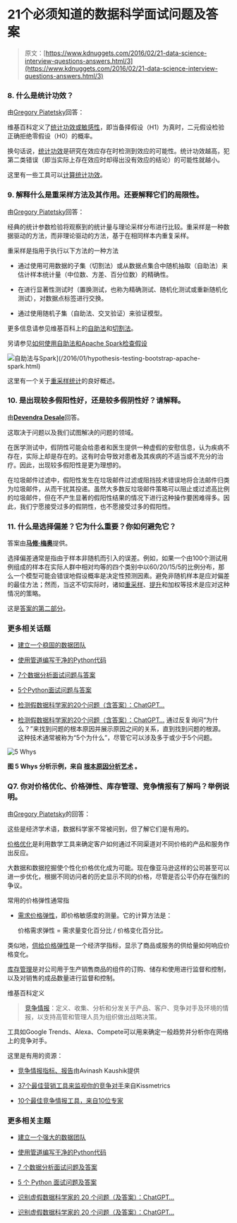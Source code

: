 # 21个必须知道的数据科学面试问题及答案

> 原文：[https://www.kdnuggets.com/2016/02/21-data-science-interview-questions-answers.html/3](https://www.kdnuggets.com/2016/02/21-data-science-interview-questions-answers.html/3)

### 8\. 什么是统计功效？

由[Gregory Piatetsky](/author/gregory-piatetsky)回答：

维基百科定义了[统计功效或敏感性](https://en.wikipedia.org/wiki/Statistical_power)，即当备择假设（H1）为真时，二元假设检验正确拒绝零假设（H0）的概率。

换句话说，[统计功效](http://effectsizefaq.com/2010/05/31/what-is-statistical-power/)是研究在效应存在时检测到效应的可能性。统计功效越高，犯第二类错误（即当实际上存在效应时却得出没有效应的结论）的可能性就越小。

这里有一些工具可以[计算统计功效](https://www.dssresearch.com/KnowledgeCenter/toolkitcalculators/statisticalpowercalculators.aspx)。

### 9\. 解释什么是重采样方法及其作用。还要解释它们的局限性。

由[Gregory Piatetsky](/author/gregory-piatetsky)回答：

经典的统计参数检验将观察到的统计量与理论采样分布进行比较。重采样是一种数据驱动的方法，而非理论驱动的方法，基于在相同样本内重复采样。

重采样是指用于执行以下方法的一种方法

+   通过使用可用数据的子集（切割法）或从数据点集合中随机抽取（自助法）来估计样本统计量（中位数、方差、百分位数）的精确性。

+   在进行显著性测试时（置换测试，也称为精确测试、随机化测试或重新随机化测试），对数据点标签进行交换。

+   通过使用随机子集（自助法、交叉验证）来验证模型。

更多信息请参见维基百科上的[自助法](https://en.wikipedia.org/wiki/Bootstrapping_(statistics))和[切割法](https://en.wikipedia.org/wiki/Jackknife_(statistics))。

另请参见[如何使用自助法和Apache Spark检查假设](https://en.wikipedia.org/wiki/Bootstrapping_(statistics))

![自助法与Spark](../Images/dc7c46df22358d12bdd13546d79a8881.png)](/2016/01/hypothesis-testing-bootstrap-apache-spark.html)

这里有一个关于[重采样统计](http://userwww.sfsu.edu/efc/classes/biol710/boots/rs-boots.htm)的良好概述。

### 10\. 是出现较多假阳性好，还是较多假阴性好？请解释。

由[**Devendra Desale**](/author/devendra-desale)回答。

这取决于问题以及我们试图解决的问题的领域。

在医学测试中，假阴性可能会给患者和医生提供一种虚假的安慰信息，认为疾病不存在，实际上却是存在的。这有时会导致对患者及其疾病的不适当或不充分的治疗。因此，出现较多假阳性是更为理想的。

在垃圾邮件过滤中，假阳性发生在垃圾邮件过滤或阻挡技术错误地将合法邮件归类为垃圾邮件，从而干扰其投递。虽然大多数反垃圾邮件策略可以阻止或过滤高比例的垃圾邮件，但在不产生显著的假阳性结果的情况下进行这种操作要困难得多。因此，我们宁愿接受过多的假阴性，也不愿接受过多的假阳性。

### 11. 什么是选择偏差？它为什么重要？你如何避免它？

答案由[**马修·梅奥**](/author/matt-mayo)提供。

选择偏差通常是指由于样本非随机而引入的误差。例如，如果一个由100个测试用例组成的样本在实际人群中相对均等的四个类别中以60/20/15/5的比例分布，那么一个模型可能会错误地假设概率是决定性预测因素。避免非随机样本是应对偏差的最佳方法；然而，当这不切实际时，诸如[重采样](https://en.wikipedia.org/wiki/Resampling_(statistics))、[提升](https://en.wikipedia.org/wiki/Boosting_(machine_learning))和加权等技术是应对这种情况的策略。

这是[答案的第二部分](https://www.kdnuggets.com/2016/02/21-data-science-interview-questions-answers-part2.html)。

### 更多相关话题

+   [建立一个稳固的数据团队](https://www.kdnuggets.com/2021/12/build-solid-data-team.html)

+   [使用管道编写干净的Python代码](https://www.kdnuggets.com/2021/12/write-clean-python-code-pipes.html)

+   [7个数据分析面试问题与答案](https://www.kdnuggets.com/2022/09/7-data-analytics-interview-questions-answers.html)

+   [5个Python面试问题与答案](https://www.kdnuggets.com/2022/09/5-python-interview-questions-answers.html)

+   [检测假数据科学家的20个问题（含答案）：ChatGPT…](https://www.kdnuggets.com/2023/01/20-questions-detect-fake-data-scientists-chatgpt-1.html)

+   [检测假数据科学家的20个问题（含答案）：ChatGPT…](https://www.kdnuggets.com/2023/02/20-questions-detect-fake-data-scientists-chatgpt-2.html)
通过反复询问“为什么？”来找到问题的根本原因并展示原因之间的关系，直到找到问题的根源。这种技术通常被称为“5个为什么”，尽管它可以涉及多于或少于5个问题。

![5 Whys](../Images/4acc58e7ea72ac641ad9a044ed8b7408.png)

**图 5 Whys 分析示例，来自 [根本原因分析艺术](http://asq.org/quality-progress/2015/02/back-to-basics/the-art-of-root-cause-analysis.html) 。**

### Q7. 你对价格优化、价格弹性、库存管理、竞争情报有了解吗？举例说明。

由[Gregory Piatetsky](/author/gregory-piatetsky)的回答：

这些是经济学术语，数据科学家不常被问到，但了解它们是有用的。

[价格优化](https://en.wikipedia.org/wiki/Price_optimization)是利用数学工具来确定客户如何通过不同渠道对不同价格的产品和服务作出反应。

大数据和数据挖掘使个性化价格优化成为可能。现在像亚马逊这样的公司甚至可以进一步优化，根据不同访问者的历史显示不同的价格，尽管是否公平仍存在强烈的争议。

常用的价格弹性通常指

+   [需求价格弹性](https://en.wikipedia.org/wiki/Price_elasticity_of_demand)，即价格敏感度的测量。它的计算方法是：

    价格需求弹性 = 需求量变化百分比 / 价格变化百分比。

类似地，[供给价格弹性](https://en.wikipedia.org/wiki/Price_elasticity_of_supply)是一个经济学指标，显示了商品或服务的供给量如何响应价格变化。

[库存管理](http://www.investopedia.com/terms/i/inventory-management.asp)是对公司用于生产销售商品的组件的订购、储存和使用进行监督和控制，以及对销售的成品数量进行监督和控制。

维基百科定义

> [竞争情报](https://en.wikipedia.org/wiki/Competitive_intelligence)：定义、收集、分析和分发关于产品、客户、竞争对手及环境的情报，以支持高管和管理人员为组织做出战略决策。

工具如Google Trends、Alexa、Compete可以用来确定一般趋势并分析你在网络上的竞争对手。

这里是有用的资源：

+   [竞争情报指标、报告](http://www.kaushik.net/avinash/competitive-intelligence-analysis-tools-metrics-reports-techniques/)由Avinash Kaushik提供

+   [37个最佳营销工具来监视你的竞争对手](https://blog.kissmetrics.com/james-bond-of-the-web/)来自Kissmetrics

+   [10个最佳竞争情报工具，来自10位专家](http://barnraisersllc.com/2014/10/10-best-competitive-intelligence-tools-10-experts/)

### 更多相关主题

+   [建立一个强大的数据团队](https://www.kdnuggets.com/2021/12/build-solid-data-team.html)

+   [使用管道编写干净的Python代码](https://www.kdnuggets.com/2021/12/write-clean-python-code-pipes.html)

+   [7 个数据分析面试问题及答案](https://www.kdnuggets.com/2022/09/7-data-analytics-interview-questions-answers.html)

+   [5 个 Python 面试问题及答案](https://www.kdnuggets.com/2022/09/5-python-interview-questions-answers.html)

+   [识别虚假数据科学家的 20 个问题（及答案）：ChatGPT…](https://www.kdnuggets.com/2023/01/20-questions-detect-fake-data-scientists-chatgpt-1.html)

+   [识别虚假数据科学家的 20 个问题（及答案）：ChatGPT…](https://www.kdnuggets.com/2023/02/20-questions-detect-fake-data-scientists-chatgpt-2.html)
